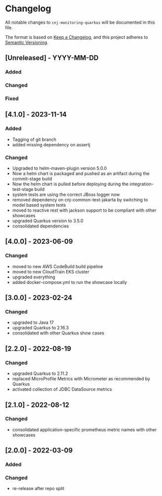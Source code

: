 # Changelog

All notable changes to `cnj-monitoring-quarkus` will be documented in this file.

The format is based on [Keep a Changelog](https://keepachangelog.com/en/1.0.0/),
and this project adheres to [Semantic Versioning](https://semver.org/spec/v2.0.0.html).

## [Unreleased] - YYYY-MM-DD
### Added
### Changed
### Fixed

## [4.1.0] - 2023-11-14
### Added
- Tagging of git branch
- added missing dependency on assertj
### Changed
- Upgraded to helm-maven-plugin version 5.0.0
- Now a helm chart is packaged and pushed as an artifact during the commit-stage build
- Now the helm chart is pulled before deploying during the integration-test-stage build
- system tests are using the correct JBoss logger now
- removed dependency on cnj-common-test-jakarta by switching to model based system tests
- moved to reactive rest with jackson support to be compliant with other showcases
- upgraded Quarkus version to 3.5.0
- consolidated dependencies

## [4.0.0] - 2023-06-09
### Changed
- moved to new AWS CodeBuild build pipeline
- moved to new CloudTrain EKS cluster
- upgraded everything
- added docker-compose.yml to run the showcase locally

## [3.0.0] - 2023-02-24
### Changed
- upgraded to Java 17
- upgraded Quarkus to 2.16.3
- consolidated with other Quarkus show cases

## [2.2.0] - 2022-08-19
### Changed
- upgraded Quarkus to 2.11.2 
- replaced MicroProfile Metrics with Micrometer as recommended by Quarkus
- activated collection of JDBC DataSource metrics

## [2.1.0] - 2022-08-12
### Changed
- consolidated application-specific prometheus metric names with other showcases

## [2.0.0] - 2022-03-09
### Added
### Changed
- re-release after repo split
